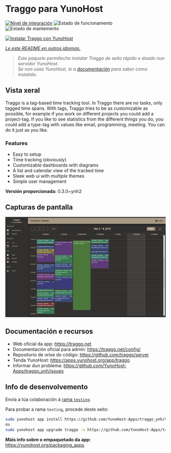 <!--
NOTA: Este README foi creado automáticamente por <https://github.com/YunoHost/apps/tree/master/tools/readme_generator>
NON debe editarse manualmente.
-->

# Traggo para YunoHost

[![Nivel de integración](https://dash.yunohost.org/integration/traggo.svg)](https://dash.yunohost.org/appci/app/traggo) ![Estado de funcionamento](https://ci-apps.yunohost.org/ci/badges/traggo.status.svg) ![Estado de mantemento](https://ci-apps.yunohost.org/ci/badges/traggo.maintain.svg)

[![Instalar Traggo con YunoHost](https://install-app.yunohost.org/install-with-yunohost.svg)](https://install-app.yunohost.org/?app=traggo)

*[Le este README en outros idiomas.](./ALL_README.md)*

> *Este paquete permíteche instalar Traggo de xeito rápido e doado nun servidor YunoHost.*  
> *Se non usas YunoHost, le a [documentación](https://yunohost.org/install) para saber como instalalo.*

## Vista xeral

Traggo is a tag-based time tracking tool. In Traggo there are no tasks, only tagged time spans. With tags, Traggo tries to be as customizable as possible, for example if you work on different projects you could add a project-tag. If you like to see statistics from the different things you do, you could add a type-tag with values like email, programming, meeting. You can do it just as you like.

### Features

- Easy to setup
- Time tracking (obviously)
- Customizable dashboards with diagrams
- A list and calendar view of the tracked time
- Sleek web ui with multiple themes
- Simple user management

**Versión proporcionada:** 0.3.0~ynh2

## Capturas de pantalla

![Captura de pantalla de Traggo](./doc/screenshots/traggo_calendar.png)

## Documentación e recursos

- Web oficial da app: <https://traggo.net>
- Documentación oficial para admin: <https://traggo.net/config/>
- Repositorio de orixe do código: <https://github.com/traggo/server>
- Tenda YunoHost: <https://apps.yunohost.org/app/traggo>
- Informar dun problema: <https://github.com/YunoHost-Apps/traggo_ynh/issues>

## Info de desenvolvemento

Envía a túa colaboración á [rama `testing`](https://github.com/YunoHost-Apps/traggo_ynh/tree/testing).

Para probar a rama `testing`, procede deste xeito:

```bash
sudo yunohost app install https://github.com/YunoHost-Apps/traggo_ynh/tree/testing --debug
ou
sudo yunohost app upgrade traggo -u https://github.com/YunoHost-Apps/traggo_ynh/tree/testing --debug
```

**Máis info sobre o empaquetado da app:** <https://yunohost.org/packaging_apps>
